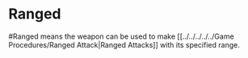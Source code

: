 # Ranged
#Ranged means the weapon can be used to make [[../../../../../Game Procedures/Ranged Attack|Ranged Attacks]] with its specified range.